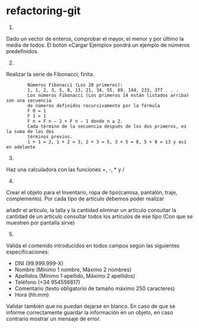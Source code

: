 # refactoring-git

1. 


Dado un vector de enteros, comprobar el mayor, el menor y por último la media de todos.
El botón «Cargar Ejemplo» pondrá un ejemplo de números predefinidos.

2. 

Realizar la serie de Fibonacci, finita.

            Números Fibonacci (Los 20 primeros):
            1, 1, 2, 3, 5, 8, 13, 21, 34, 55, 89, 144, 233, 377 . . .
            Los números Fibonacci (Los primeros 14 están listados arriba) son una secuencia
            de números definidos recursivamente por la fórmula
            F 0 = 1
            F 1 = 1
            F n = F n – 2 + F n – 1 donde n ≥ 2.
            Cada término de la secuencia después de los dos primeros, es la suma de los dos
            términos previos.
            1 + 1 = 2, 1 + 2 = 3, 2 + 3 = 5, 3 + 5 = 8, 5 + 8 = 13 y así en adelante
            
3.

  Haz una calculadora con las funciones +, -, * y /        
            
4.

Crear el objeto para el Inventario, ropa de tipo(camisa, pantalón, traje, complemento). Por cada tipo de artículo debemos poder realizar

añadir el artículo, la talla y la cantidad
eliminar un artículo
consultar la cantidad de un artículo
consultar todos los artículos de ese tipo (Con que se muestren por pantalla sirve)

5.

Valida el contenido introducidos en todos campos según las siguientes especificaciones:

- DNI (99.999.999-X)
- Nombre (Mínimo 1 nombre, Máximo 2 nombres)
- Apellidos (Mínimo 1 apellido, Máximo 2 apellidos)
- Teléfono (+34 954556817)
- Comentario (texto obligatorio de tamaño máximo 250 caracteres)
- Hora (hh:mm)

Validar también que no puedan dejarse en blanco.
En caso de que se informe correctamente guardar la información en un objeto, en caso
contrario mostrar un mensaje de error.

